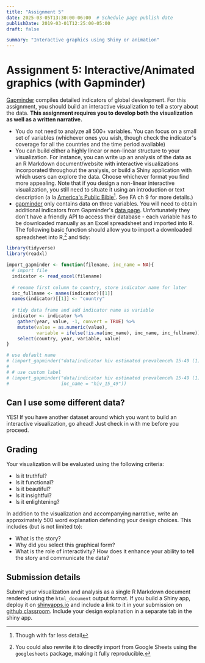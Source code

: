```yaml
---
title: "Assignment 5"
date: 2025-03-05T13:30:00-06:00  # Schedule page publish date
publishDate: 2019-03-01T12:25:00-05:00
draft: false

summary: "Interactive graphics using Shiny or animation"
---
```


# Assignment 5: Interactive/Animated graphics (with Gapminder)

[Gapminder](http://www.gapminder.org/data/) compiles detailed indicators of global development. For this assignment, you should build an interactive visualization to tell a story about the data. **This assignment requires you to develop both the visualization as well as a written narrative.**

-   You do not need to analyze all 500+ variables. You can focus on a small set of variables (whichever ones you wish, though check the indicator's coverage for all the countries and the time period available)
-   You can build either a highly linear or non-linear structure to your visualization. For instance, you can write up an analysis of the data as an R Markdown document/website with interactive visualizations incorporated throughout the analysis, or build a Shiny application with which users can explore the data. Choose whichever format you find more appealing. Note that if you design a non-linear interactive visualization, you still need to situate it using an introduction or text description (a la [America's Public Bible](http://americaspublicbible.org/)[^1]. See FA ch 9 for more details.)
-   [gapminder](https://cran.r-project.org/web/packages/gapminder/index.html) only contains data on three variables. You will need to obtain additional indicators from Gapminder's [data page](http://www.gapminder.org/data/). Unfortunately they don't have a friendly API to access their database - each variable has to be downloaded manually as an Excel spreadsheet and imported into R. The following basic function should allow you to import a downloaded spreadsheet into R,[^2] and tidy:

``` r
library(tidyverse)
library(readxl)

import_gapminder <- function(filename, inc_name = NA){
  # import file
  indicator <- read_excel(filename)
  
  # rename first column to country, store indicator name for later
  inc_fullname <- names(indicator)[[1]]
  names(indicator)[[1]] <- "country"
  
  # tidy data frame and add indicator name as variable
  indicator <- indicator %>%
    gather(year, value, -1, convert = TRUE) %>%
    mutate(value = as.numeric(value),
           variable = ifelse(!is.na(inc_name), inc_name, inc_fullname)) %>%
    select(country, year, variable, value)
}

# use default name
# (import_gapminder("data/indicator hiv estimated prevalence% 15-49 (1).xlsx"))
# 
# # use custom label
# (import_gapminder("data/indicator hiv estimated prevalence% 15-49 (1).xlsx",
#                   inc_name = "hiv_15_49"))
```

## Can I use some different data?

YES! If you have another dataset around which you want to build an interactive visualization, go ahead! Just check in with me before you proceed.

## Grading

Your visualization will be evaluated using the following criteria:

-   Is it truthful?
-   Is it functional?
-   Is it beautiful?
-   Is it insightful?
-   Is it enlightening?

In addition to the visualization and accompanying narrative, write an approximately 500 word explanation defending your design choices. This includes (but is not limited to):

-   What is the story?
-   Why did you select this graphical form?
-   What is the role of interactivity? How does it enhance your ability to tell the story and communicate the data?

## Submission details

Submit your visualization and analysis as a single R Markdown document rendered using the `html_document` output format. If you build a Shiny app, deploy it on [shinyapps.io](http://www.shinyapps.io) and include a link to it in your submission on [github classroom](https://classroom.github.com/a/QiYvVFqi). Include your design explanation in a separate tab in the shiny app.

[^1]: Though with far less detail

[^2]: You could also rewrite it to directly import from Google Sheets using the `googlesheets` package, making it fully reproducible.
